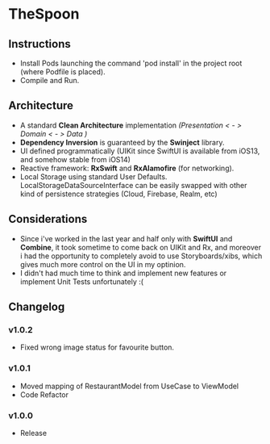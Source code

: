 #  TheSpoon

## Instructions
- Install Pods launching the command 'pod install' in the project root (where Podfile is placed).
- Compile and Run.

## Architecture
- A standard **Clean Architecture** implementation *(Presentation < - > Domain < - > Data )*
- **Dependency Inversion** is guaranteed by the **Swinject** library.
- UI defined programmatically (UIKit since SwiftUI is available from iOS13, and somehow stable from iOS14)
- Reactive framework: **RxSwift** and **RxAlamofire** (for networking).
- Local Storage using standard User Defaults. LocalStorageDataSourceInterface can be easily swapped with other kind of persistence strategies (Cloud, Firebase, Realm, etc)

## Considerations
- Since i've worked in the last year and half only with **SwiftUI** and **Combine**, it took sometime to come back on UIKit and Rx, and moreover i had the opportunity to completely avoid to use Storyboards/xibs, which gives much more control on the UI in my optinion.
- I didn't had much time to think and implement new features or implement Unit Tests unfortunately :(

## Changelog

### v1.0.2
- Fixed wrong image status for favourite button. 

### v1.0.1
- Moved mapping of RestaurantModel from UseCase to ViewModel
- Code Refactor

### v1.0.0
- Release


